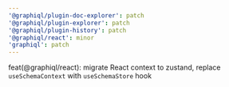 ```yaml
---
'@graphiql/plugin-doc-explorer': patch
'@graphiql/plugin-explorer': patch
'@graphiql/plugin-history': patch
'@graphiql/react': minor
'graphiql': patch
---
```


feat(@graphiql/react): migrate React context to zustand, replace `useSchemaContext` with `useSchemaStore` hook
